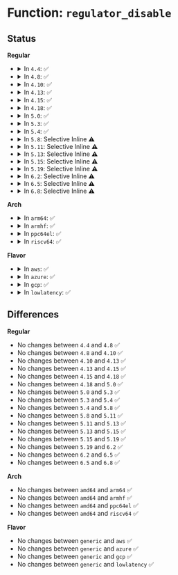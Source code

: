 # Function: <code>regulator_disable</code>

## Status
<b>Regular</b>
<ul>
<li>
<details>
<summary>In <code>4.4</code>: ✅</summary>

```c
int regulator_disable(struct regulator *regulator);
```

**Collision:** Unique Global

**Inline:** No

**Transformation:** False

**Instances:**

```
In drivers/regulator/core.c (ffffffff814d9e10)
Location: drivers/regulator/core.c:2252
Inline: False
Direct callers:
  - drivers/phy/phy-core.c:phy_power_off
  - drivers/regulator/core.c:regulator_disable
  - drivers/regulator/core.c:regulator_disable_work
  - drivers/regulator/core.c:regulator_force_disable
  - drivers/regulator/core.c:regulator_disable_deferred
  - drivers/regulator/core.c:regulator_bulk_enable
  - drivers/regulator/core.c:regulator_enable
  - drivers/regulator/core.c:regulator_bulk_disable
  - drivers/regulator/core.c:regulator_unregister
  - drivers/tty/serial/sccnxp.c:sccnxp_remove
  - drivers/tty/serial/sccnxp.c:sccnxp_probe
  - drivers/mfd/arizona-core.c:arizona_runtime_resume
  - drivers/mfd/arizona-core.c:arizona_dev_exit
  - drivers/mfd/arizona-core.c:arizona_dev_init
  - drivers/mfd/arizona-core.c:arizona_dev_init
  - drivers/mfd/arizona-core.c:arizona_runtime_suspend
  - drivers/mfd/arizona-core.c:arizona_runtime_suspend
  - drivers/mfd/arizona-core.c:arizona_runtime_suspend
  - drivers/usb/phy/phy-generic.c:nop_gpio_vbus_thread
  - drivers/power/charger-manager.c:try_charger_enable
  - drivers/mmc/core/core.c:mmc_regulator_set_ocr
```
**Symbols:**

```
ffffffff814d9e10-ffffffff814d9e71: regulator_disable (STB_GLOBAL)
```
</details>
</li>
<li>
<details>
<summary>In <code>4.8</code>: ✅</summary>

```c
int regulator_disable(struct regulator *regulator);
```

**Collision:** Unique Global

**Inline:** No

**Transformation:** False

**Instances:**

```
In drivers/regulator/core.c (ffffffff8152c480)
Location: drivers/regulator/core.c:2301
Inline: False
Direct callers:
  - drivers/phy/phy-core.c:phy_power_off
  - drivers/regulator/core.c:regulator_unregister
  - drivers/regulator/core.c:regulator_bulk_disable
  - drivers/regulator/core.c:regulator_bulk_enable
  - drivers/regulator/core.c:regulator_disable_deferred
  - drivers/regulator/core.c:regulator_disable_work
  - drivers/regulator/core.c:regulator_force_disable
  - drivers/regulator/core.c:regulator_disable
  - drivers/regulator/core.c:regulator_enable
  - drivers/tty/serial/sccnxp.c:sccnxp_remove
  - drivers/tty/serial/sccnxp.c:sccnxp_probe
  - drivers/mfd/arizona-core.c:arizona_dev_exit
  - drivers/mfd/arizona-core.c:arizona_dev_init
  - drivers/mfd/arizona-core.c:arizona_dev_init
  - drivers/mfd/arizona-core.c:arizona_runtime_suspend
  - drivers/mfd/arizona-core.c:arizona_runtime_suspend
  - drivers/mfd/arizona-core.c:arizona_runtime_suspend
  - drivers/mfd/arizona-core.c:arizona_runtime_resume
  - drivers/power/charger-manager.c:try_charger_enable
  - drivers/mmc/core/core.c:mmc_regulator_set_ocr
```
**Symbols:**

```
ffffffff8152c480-ffffffff8152c4e1: regulator_disable (STB_GLOBAL)
```
</details>
</li>
<li>
<details>
<summary>In <code>4.10</code>: ✅</summary>

```c
int regulator_disable(struct regulator *regulator);
```

**Collision:** Unique Global

**Inline:** No

**Transformation:** False

**Instances:**

```
In drivers/regulator/core.c (ffffffff81558ae0)
Location: drivers/regulator/core.c:2302
Inline: False
Direct callers:
  - drivers/phy/phy-core.c:phy_power_off
  - drivers/regulator/core.c:regulator_unregister
  - drivers/regulator/core.c:regulator_bulk_disable
  - drivers/regulator/core.c:regulator_bulk_enable
  - drivers/regulator/core.c:regulator_disable_deferred
  - drivers/regulator/core.c:regulator_disable_work
  - drivers/regulator/core.c:regulator_force_disable
  - drivers/regulator/core.c:regulator_disable
  - drivers/regulator/core.c:regulator_enable
  - drivers/tty/serial/sccnxp.c:sccnxp_remove
  - drivers/tty/serial/sccnxp.c:sccnxp_probe
  - drivers/mfd/arizona-core.c:arizona_dev_exit
  - drivers/mfd/arizona-core.c:arizona_dev_init
  - drivers/mfd/arizona-core.c:arizona_dev_init
  - drivers/mfd/arizona-core.c:arizona_runtime_suspend
  - drivers/mfd/arizona-core.c:arizona_runtime_suspend
  - drivers/mfd/arizona-core.c:arizona_runtime_suspend
  - drivers/mfd/arizona-core.c:arizona_runtime_resume
  - drivers/input/touchscreen/elants_i2c.c:elants_i2c_power_off
  - drivers/input/touchscreen/elants_i2c.c:elants_i2c_power_off
  - drivers/input/touchscreen/elants_i2c.c:elants_i2c_power_on
  - drivers/power/supply/charger-manager.c:try_charger_enable
  - drivers/mmc/core/core.c:mmc_regulator_set_ocr
```
**Symbols:**

```
ffffffff81558ae0-ffffffff81558b41: regulator_disable (STB_GLOBAL)
```
</details>
</li>
<li>
<details>
<summary>In <code>4.13</code>: ✅</summary>

```c
int regulator_disable(struct regulator *regulator);
```

**Collision:** Unique Global

**Inline:** No

**Transformation:** False

**Instances:**

```
In drivers/regulator/core.c (ffffffff8156d410)
Location: drivers/regulator/core.c:2314
Inline: False
Direct callers:
  - drivers/regulator/core.c:regulator_unregister
  - drivers/regulator/core.c:regulator_bulk_disable
  - drivers/regulator/core.c:regulator_bulk_enable
  - drivers/regulator/core.c:regulator_disable_deferred
  - drivers/regulator/core.c:regulator_disable_work
  - drivers/regulator/core.c:regulator_force_disable
  - drivers/regulator/core.c:regulator_disable
  - drivers/regulator/core.c:regulator_enable
  - drivers/tty/serial/sccnxp.c:sccnxp_remove
  - drivers/tty/serial/sccnxp.c:sccnxp_probe
  - drivers/mfd/arizona-core.c:arizona_dev_exit
  - drivers/mfd/arizona-core.c:arizona_dev_init
  - drivers/mfd/arizona-core.c:arizona_dev_init
  - drivers/mfd/arizona-core.c:arizona_runtime_suspend
  - drivers/mfd/arizona-core.c:arizona_runtime_suspend
  - drivers/mfd/arizona-core.c:arizona_runtime_suspend
  - drivers/mfd/arizona-core.c:arizona_runtime_resume
  - drivers/input/touchscreen/elants_i2c.c:elants_i2c_power_off
  - drivers/input/touchscreen/elants_i2c.c:elants_i2c_power_off
  - drivers/input/touchscreen/elants_i2c.c:elants_i2c_power_on
  - drivers/power/supply/charger-manager.c:try_charger_enable
  - drivers/mmc/core/core.c:mmc_regulator_set_ocr
```
**Symbols:**

```
ffffffff8156d410-ffffffff8156d46a: regulator_disable (STB_GLOBAL)
```
</details>
</li>
<li>
<details>
<summary>In <code>4.15</code>: ✅</summary>

```c
int regulator_disable(struct regulator *regulator);
```

**Collision:** Unique Global

**Inline:** No

**Transformation:** False

**Instances:**

```
In drivers/regulator/core.c (ffffffff815d1690)
Location: drivers/regulator/core.c:2314
Inline: False
Direct callers:
  - drivers/regulator/core.c:regulator_unregister
  - drivers/regulator/core.c:regulator_bulk_disable
  - drivers/regulator/core.c:regulator_bulk_enable
  - drivers/regulator/core.c:regulator_disable_deferred
  - drivers/regulator/core.c:regulator_disable_work
  - drivers/regulator/core.c:regulator_force_disable
  - drivers/regulator/core.c:regulator_disable
  - drivers/regulator/core.c:regulator_enable
  - drivers/tty/serial/sccnxp.c:sccnxp_remove
  - drivers/tty/serial/sccnxp.c:sccnxp_probe
  - drivers/mfd/arizona-core.c:arizona_dev_exit
  - drivers/mfd/arizona-core.c:arizona_dev_init
  - drivers/mfd/arizona-core.c:arizona_dev_init
  - drivers/mfd/arizona-core.c:arizona_runtime_suspend
  - drivers/mfd/arizona-core.c:arizona_runtime_suspend
  - drivers/mfd/arizona-core.c:arizona_runtime_suspend
  - drivers/mfd/arizona-core.c:arizona_runtime_resume
  - drivers/input/touchscreen/elants_i2c.c:elants_i2c_power_off
  - drivers/input/touchscreen/elants_i2c.c:elants_i2c_power_off
  - drivers/input/touchscreen/elants_i2c.c:elants_i2c_power_on
  - drivers/power/supply/charger-manager.c:try_charger_enable
  - drivers/mmc/core/core.c:mmc_regulator_set_ocr
```
**Symbols:**

```
ffffffff815d1690-ffffffff815d16ea: regulator_disable (STB_GLOBAL)
```
</details>
</li>
<li>
<details>
<summary>In <code>4.18</code>: ✅</summary>

```c
int regulator_disable(struct regulator *regulator);
```

**Collision:** Unique Global

**Inline:** No

**Transformation:** False

**Instances:**

```
In drivers/regulator/core.c (ffffffff81609880)
Location: drivers/regulator/core.c:2371
Inline: False
Direct callers:
  - drivers/regulator/core.c:regulator_unregister
  - drivers/regulator/core.c:regulator_bulk_disable
  - drivers/regulator/core.c:regulator_disable_deferred
  - drivers/regulator/core.c:regulator_disable_work
  - drivers/regulator/core.c:regulator_force_disable
  - drivers/regulator/core.c:regulator_disable
  - drivers/regulator/core.c:regulator_enable
  - drivers/tty/serial/sccnxp.c:sccnxp_remove
  - drivers/tty/serial/sccnxp.c:sccnxp_probe
  - drivers/mfd/arizona-core.c:arizona_dev_exit
  - drivers/mfd/arizona-core.c:arizona_dev_init
  - drivers/mfd/arizona-core.c:arizona_dev_init
  - drivers/mfd/arizona-core.c:arizona_runtime_suspend
  - drivers/mfd/arizona-core.c:arizona_runtime_suspend
  - drivers/mfd/arizona-core.c:arizona_runtime_suspend
  - drivers/mfd/arizona-core.c:arizona_runtime_resume
  - drivers/usb/dwc2/hcd.c:_dwc2_hcd_suspend
  - drivers/usb/dwc2/hcd.c:_dwc2_hcd_stop
  - drivers/usb/dwc2/hcd.c:dwc2_conn_id_status_change
  - drivers/input/touchscreen/elants_i2c.c:elants_i2c_power_off
  - drivers/input/touchscreen/elants_i2c.c:elants_i2c_power_off
  - drivers/input/touchscreen/elants_i2c.c:elants_i2c_power_on
  - drivers/power/supply/charger-manager.c:try_charger_enable
  - drivers/mmc/core/core.c:mmc_regulator_set_ocr
```
**Symbols:**

```
ffffffff81609880-ffffffff816098e4: regulator_disable (STB_GLOBAL)
```
</details>
</li>
<li>
<details>
<summary>In <code>5.0</code>: ✅</summary>

```c
int regulator_disable(struct regulator *regulator);
```

**Collision:** Unique Global

**Inline:** No

**Transformation:** False

**Instances:**

```
In drivers/regulator/core.c (ffffffff81626c20)
Location: drivers/regulator/core.c:2691
Inline: False
Direct callers:
  - drivers/regulator/core.c:regulator_unregister
  - drivers/regulator/core.c:regulator_bulk_disable
  - drivers/regulator/core.c:regulator_disable_deferred
  - drivers/tty/serial/sccnxp.c:sccnxp_remove
  - drivers/tty/serial/sccnxp.c:sccnxp_probe
  - drivers/mfd/arizona-core.c:arizona_dev_exit
  - drivers/mfd/arizona-core.c:arizona_dev_init
  - drivers/mfd/arizona-core.c:arizona_dev_init
  - drivers/mfd/arizona-core.c:arizona_runtime_suspend
  - drivers/mfd/arizona-core.c:arizona_runtime_suspend
  - drivers/mfd/arizona-core.c:arizona_runtime_suspend
  - drivers/mfd/arizona-core.c:arizona_runtime_resume
  - drivers/usb/dwc2/hcd.c:_dwc2_hcd_suspend
  - drivers/usb/dwc2/hcd.c:_dwc2_hcd_stop
  - drivers/usb/dwc2/hcd.c:dwc2_conn_id_status_change
  - drivers/input/touchscreen/elants_i2c.c:elants_i2c_power_off
  - drivers/input/touchscreen/elants_i2c.c:elants_i2c_power_off
  - drivers/input/touchscreen/elants_i2c.c:elants_i2c_power_on
  - drivers/power/supply/charger-manager.c:try_charger_enable
  - drivers/mmc/core/core.c:mmc_regulator_set_ocr
```
**Symbols:**

```
ffffffff81626c20-ffffffff81626c88: regulator_disable (STB_GLOBAL)
```
</details>
</li>
<li>
<details>
<summary>In <code>5.3</code>: ✅</summary>

```c
int regulator_disable(struct regulator *regulator);
```

**Collision:** Unique Global

**Inline:** No

**Transformation:** False

**Instances:**

```
In drivers/regulator/core.c (ffffffff8165a280)
Location: drivers/regulator/core.c:2646
Inline: False
Direct callers:
  - drivers/regulator/core.c:regulator_unregister
  - drivers/regulator/core.c:regulator_bulk_disable
  - drivers/regulator/core.c:regulator_bulk_enable
  - drivers/regulator/core.c:regulator_disable_deferred
  - drivers/tty/serial/sccnxp.c:sccnxp_remove
  - drivers/tty/serial/sccnxp.c:sccnxp_probe
  - drivers/mfd/arizona-core.c:arizona_dev_exit
  - drivers/mfd/arizona-core.c:arizona_dev_init
  - drivers/mfd/arizona-core.c:arizona_dev_init
  - drivers/mfd/arizona-core.c:arizona_runtime_suspend
  - drivers/mfd/arizona-core.c:arizona_runtime_suspend
  - drivers/mfd/arizona-core.c:arizona_runtime_suspend
  - drivers/mfd/arizona-core.c:arizona_runtime_resume
  - drivers/usb/dwc2/hcd.c:_dwc2_hcd_suspend
  - drivers/usb/dwc2/hcd.c:_dwc2_hcd_stop
  - drivers/usb/dwc2/hcd.c:dwc2_conn_id_status_change
  - drivers/input/touchscreen/elants_i2c.c:elants_i2c_power_off
  - drivers/input/touchscreen/elants_i2c.c:elants_i2c_power_off
  - drivers/input/touchscreen/elants_i2c.c:elants_i2c_power_on
  - drivers/power/supply/charger-manager.c:try_charger_enable
  - drivers/mmc/core/regulator.c:mmc_regulator_set_ocr
```
**Symbols:**

```
ffffffff8165a280-ffffffff8165a2e9: regulator_disable (STB_GLOBAL)
```
</details>
</li>
<li>
<details>
<summary>In <code>5.4</code>: ✅</summary>

```c
int regulator_disable(struct regulator *regulator);
```

**Collision:** Unique Global

**Inline:** No

**Transformation:** False

**Instances:**

```
In drivers/regulator/core.c (ffffffff8167cfc0)
Location: drivers/regulator/core.c:2654
Inline: False
Direct callers:
  - drivers/regulator/core.c:regulator_unregister
  - drivers/regulator/core.c:regulator_bulk_disable
  - drivers/regulator/core.c:regulator_bulk_enable
  - drivers/regulator/core.c:regulator_disable_deferred
  - drivers/tty/serial/sccnxp.c:sccnxp_remove
  - drivers/tty/serial/sccnxp.c:sccnxp_probe
  - drivers/mfd/arizona-core.c:arizona_dev_exit
  - drivers/mfd/arizona-core.c:arizona_dev_init
  - drivers/mfd/arizona-core.c:arizona_dev_init
  - drivers/mfd/arizona-core.c:arizona_runtime_suspend
  - drivers/mfd/arizona-core.c:arizona_runtime_suspend
  - drivers/mfd/arizona-core.c:arizona_runtime_suspend
  - drivers/mfd/arizona-core.c:arizona_runtime_resume
  - drivers/usb/dwc2/hcd.c:_dwc2_hcd_suspend
  - drivers/usb/dwc2/hcd.c:_dwc2_hcd_stop
  - drivers/usb/dwc2/hcd.c:dwc2_conn_id_status_change
  - drivers/input/touchscreen/elants_i2c.c:elants_i2c_power_off
  - drivers/input/touchscreen/elants_i2c.c:elants_i2c_power_off
  - drivers/input/touchscreen/elants_i2c.c:elants_i2c_power_on
  - drivers/power/supply/charger-manager.c:try_charger_enable
  - drivers/mmc/core/regulator.c:mmc_regulator_set_ocr
```
**Symbols:**

```
ffffffff8167cfc0-ffffffff8167d029: regulator_disable (STB_GLOBAL)
```
</details>
</li>
<li>
<details>
<summary>In <code>5.8</code>: Selective Inline ⚠️</summary>

```c
int regulator_disable(struct regulator *regulator);
```

**Collision:** Unique Global

**Inline:** Selective

**Transformation:** False

**Instances:**

```
In drivers/regulator/core.c (ffffffff8172e3ca)
Location: drivers/regulator/core.c:2685
Inline: True
Inline callers:
  - drivers/regulator/core.c:regulator_unregister
  - drivers/regulator/core.c:regulator_bulk_disable
  - drivers/regulator/core.c:regulator_bulk_enable
  - drivers/regulator/core.c:regulator_disable_deferred
Direct callers:
  - drivers/tty/serial/sccnxp.c:sccnxp_remove
  - drivers/tty/serial/sccnxp.c:sccnxp_probe
  - drivers/mfd/arizona-core.c:arizona_dev_exit
  - drivers/mfd/arizona-core.c:arizona_dev_init
  - drivers/mfd/arizona-core.c:arizona_runtime_suspend
  - drivers/mfd/arizona-core.c:arizona_runtime_suspend
  - drivers/mfd/arizona-core.c:arizona_runtime_suspend
  - drivers/mfd/arizona-core.c:arizona_runtime_suspend
  - drivers/mfd/arizona-core.c:arizona_runtime_suspend
  - drivers/mfd/arizona-core.c:arizona_runtime_resume
  - drivers/mfd/arizona-core.c:wm5102_clear_write_sequencer
  - drivers/usb/dwc2/platform.c:dwc2_suspend
  - drivers/usb/dwc2/platform.c:dwc2_driver_probe
  - drivers/usb/dwc2/platform.c:dwc2_driver_remove
  - drivers/usb/dwc2/hcd.c:_dwc2_hcd_suspend
  - drivers/usb/dwc2/hcd.c:_dwc2_hcd_stop
  - drivers/usb/dwc2/hcd.c:dwc2_conn_id_status_change
  - drivers/input/touchscreen/elants_i2c.c:elants_i2c_suspend
  - drivers/input/touchscreen/elants_i2c.c:elants_i2c_suspend
  - drivers/input/touchscreen/elants_i2c.c:elants_i2c_power_on
  - drivers/power/supply/charger-manager.c:try_charger_enable
  - drivers/opp/core.c:dev_pm_opp_put_regulators
  - drivers/opp/core.c:dev_pm_opp_set_rate
  - drivers/mmc/core/regulator.c:mmc_regulator_set_ocr
```
**Symbols:**

```
ffffffff8172e310-ffffffff8172e37b: regulator_disable (STB_GLOBAL)
```
</details>
</li>
<li>
<details>
<summary>In <code>5.11</code>: Selective Inline ⚠️</summary>

```c
int regulator_disable(struct regulator *regulator);
```

**Collision:** Unique Global

**Inline:** Selective

**Transformation:** False

**Instances:**

```
In drivers/regulator/core.c (ffffffff8174afd6)
Location: drivers/regulator/core.c:2810
Inline: True
Inline callers:
  - drivers/regulator/core.c:regulator_unregister
  - drivers/regulator/core.c:regulator_bulk_disable
  - drivers/regulator/core.c:regulator_bulk_enable
  - drivers/regulator/core.c:regulator_disable_deferred
Direct callers:
  - drivers/tty/serial/sccnxp.c:sccnxp_remove
  - drivers/tty/serial/sccnxp.c:sccnxp_probe
  - drivers/mfd/arizona-core.c:arizona_dev_exit
  - drivers/mfd/arizona-core.c:arizona_dev_init
  - drivers/mfd/arizona-core.c:arizona_runtime_suspend
  - drivers/mfd/arizona-core.c:arizona_runtime_suspend
  - drivers/mfd/arizona-core.c:arizona_runtime_suspend
  - drivers/mfd/arizona-core.c:arizona_runtime_suspend
  - drivers/mfd/arizona-core.c:arizona_runtime_suspend
  - drivers/mfd/arizona-core.c:arizona_runtime_resume
  - drivers/mfd/arizona-core.c:wm5102_clear_write_sequencer
  - drivers/usb/dwc2/platform.c:dwc2_suspend
  - drivers/usb/dwc2/platform.c:dwc2_driver_probe
  - drivers/usb/dwc2/platform.c:dwc2_driver_remove
  - drivers/usb/dwc2/hcd.c:_dwc2_hcd_suspend
  - drivers/usb/dwc2/hcd.c:_dwc2_hcd_stop
  - drivers/usb/dwc2/hcd.c:dwc2_conn_id_status_change
  - drivers/input/touchscreen/elants_i2c.c:elants_i2c_suspend
  - drivers/input/touchscreen/elants_i2c.c:elants_i2c_suspend
  - drivers/input/touchscreen/elants_i2c.c:elants_i2c_power_on
  - drivers/opp/core.c:dev_pm_opp_put_regulators
  - drivers/opp/core.c:dev_pm_opp_set_rate
  - drivers/mmc/core/regulator.c:mmc_regulator_set_ocr
```
**Symbols:**

```
ffffffff8174af20-ffffffff8174af8b: regulator_disable (STB_GLOBAL)
```
</details>
</li>
<li>
<details>
<summary>In <code>5.13</code>: Selective Inline ⚠️</summary>

```c
int regulator_disable(struct regulator *regulator);
```

**Collision:** Unique Global

**Inline:** Selective

**Transformation:** False

**Instances:**

```
In drivers/regulator/core.c (ffffffff8172e6aa)
Location: drivers/regulator/core.c:2808
Inline: True
Inline callers:
  - drivers/regulator/core.c:regulator_unregister
  - drivers/regulator/core.c:regulator_bulk_disable
  - drivers/regulator/core.c:regulator_bulk_enable
  - drivers/regulator/core.c:regulator_disable_deferred
Direct callers:
  - drivers/tty/serial/sccnxp.c:sccnxp_remove
  - drivers/tty/serial/sccnxp.c:sccnxp_probe
  - drivers/mfd/arizona-core.c:arizona_dev_exit
  - drivers/mfd/arizona-core.c:arizona_dev_init
  - drivers/mfd/arizona-core.c:arizona_dev_init
  - drivers/mfd/arizona-core.c:arizona_runtime_suspend
  - drivers/mfd/arizona-core.c:arizona_runtime_suspend
  - drivers/mfd/arizona-core.c:arizona_runtime_suspend
  - drivers/mfd/arizona-core.c:arizona_runtime_suspend
  - drivers/mfd/arizona-core.c:arizona_runtime_suspend
  - drivers/mfd/arizona-core.c:arizona_runtime_resume
  - drivers/usb/dwc2/platform.c:dwc2_suspend
  - drivers/usb/dwc2/platform.c:dwc2_driver_probe
  - drivers/usb/dwc2/platform.c:dwc2_driver_remove
  - drivers/usb/dwc2/hcd.c:_dwc2_hcd_suspend
  - drivers/usb/dwc2/hcd.c:_dwc2_hcd_stop
  - drivers/usb/dwc2/hcd.c:dwc2_conn_id_status_change
  - drivers/input/touchscreen/elants_i2c.c:elants_i2c_suspend
  - drivers/input/touchscreen/elants_i2c.c:elants_i2c_suspend
  - drivers/input/touchscreen/elants_i2c.c:elants_i2c_power_on
  - drivers/opp/core.c:dev_pm_opp_put_regulators
  - drivers/opp/core.c:_set_opp
  - drivers/mmc/core/regulator.c:mmc_regulator_set_ocr
```
**Symbols:**

```
ffffffff8172e5f0-ffffffff8172e65b: regulator_disable (STB_GLOBAL)
```
</details>
</li>
<li>
<details>
<summary>In <code>5.15</code>: Selective Inline ⚠️</summary>

```c
int regulator_disable(struct regulator *regulator);
```

**Collision:** Unique Global

**Inline:** Selective

**Transformation:** False

**Instances:**

```
In drivers/regulator/core.c (ffffffff817ae28a)
Location: drivers/regulator/core.c:2908
Inline: True
Inline callers:
  - drivers/regulator/core.c:regulator_unregister
  - drivers/regulator/core.c:regulator_bulk_disable
  - drivers/regulator/core.c:regulator_bulk_enable
  - drivers/regulator/core.c:regulator_disable_deferred
Direct callers:
  - drivers/tty/serial/sccnxp.c:sccnxp_remove
  - drivers/tty/serial/sccnxp.c:sccnxp_probe
  - drivers/usb/dwc2/platform.c:dwc2_suspend
  - drivers/usb/dwc2/platform.c:dwc2_driver_probe
  - drivers/usb/dwc2/platform.c:dwc2_driver_remove
  - drivers/usb/dwc2/hcd.c:_dwc2_hcd_suspend
  - drivers/usb/dwc2/hcd.c:_dwc2_hcd_stop
  - drivers/usb/dwc2/hcd.c:dwc2_conn_id_status_change
  - drivers/input/touchscreen/elants_i2c.c:elants_i2c_suspend
  - drivers/input/touchscreen/elants_i2c.c:elants_i2c_suspend
  - drivers/input/touchscreen/elants_i2c.c:elants_i2c_power_on
  - drivers/opp/core.c:dev_pm_opp_put_regulators
  - drivers/opp/core.c:_set_opp
  - drivers/mmc/core/regulator.c:mmc_regulator_set_ocr
```
**Symbols:**

```
ffffffff817ae1d0-ffffffff817ae23b: regulator_disable (STB_GLOBAL)
```
</details>
</li>
<li>
<details>
<summary>In <code>5.19</code>: Selective Inline ⚠️</summary>

```c
int regulator_disable(struct regulator *regulator);
```

**Collision:** Unique Global

**Inline:** Selective

**Transformation:** False

**Instances:**

```
In drivers/regulator/core.c (ffffffff818e9266)
Location: drivers/regulator/core.c:2955
Inline: True
Inline callers:
  - drivers/regulator/core.c:regulator_unregister
  - drivers/regulator/core.c:regulator_bulk_disable
  - drivers/regulator/core.c:regulator_bulk_enable
  - drivers/regulator/core.c:regulator_disable_deferred
Direct callers:
  - drivers/phy/phy-core.c:phy_power_off
  - drivers/phy/phy-core.c:phy_power_on
  - drivers/tty/serial/sccnxp.c:sccnxp_remove
  - drivers/tty/serial/sccnxp.c:sccnxp_probe
  - drivers/usb/dwc2/platform.c:dwc2_suspend
  - drivers/usb/dwc2/platform.c:dwc2_driver_probe
  - drivers/usb/dwc2/platform.c:dwc2_driver_remove
  - drivers/usb/dwc2/hcd.c:_dwc2_hcd_suspend
  - drivers/usb/dwc2/hcd.c:_dwc2_hcd_stop
  - drivers/usb/dwc2/hcd.c:dwc2_conn_id_status_change
  - drivers/input/touchscreen/elants_i2c.c:elants_i2c_suspend
  - drivers/input/touchscreen/elants_i2c.c:elants_i2c_suspend
  - drivers/input/touchscreen/elants_i2c.c:elants_i2c_probe
  - drivers/input/touchscreen/elants_i2c.c:elants_i2c_probe
  - drivers/input/touchscreen/elants_i2c.c:elants_i2c_power_on
  - drivers/opp/core.c:dev_pm_opp_put_regulators
  - drivers/opp/core.c:_set_opp
  - drivers/mmc/core/regulator.c:mmc_regulator_set_ocr
```
**Symbols:**

```
ffffffff818e9190-ffffffff818e9218: regulator_disable (STB_GLOBAL)
```
</details>
</li>
<li>
<details>
<summary>In <code>6.2</code>: Selective Inline ⚠️</summary>

```c
int regulator_disable(struct regulator *regulator);
```

**Collision:** Unique Global

**Inline:** Selective

**Transformation:** False

**Instances:**

```
In drivers/regulator/core.c (ffffffff81a3f5a6)
Location: drivers/regulator/core.c:2987
Inline: True
Inline callers:
  - drivers/regulator/core.c:regulator_unregister
  - drivers/regulator/core.c:regulator_bulk_disable
  - drivers/regulator/core.c:regulator_bulk_enable
  - drivers/regulator/core.c:regulator_disable_deferred
Direct callers:
  - drivers/phy/phy-core.c:phy_power_off
  - drivers/phy/phy-core.c:phy_power_on
  - drivers/regulator/devres.c:devm_regulator_bulk_get_enable
  - drivers/regulator/devres.c:devm_regulator_bulk_disable
  - drivers/regulator/devres.c:_devm_regulator_get_enable
  - drivers/tty/serial/sccnxp.c:sccnxp_remove
  - drivers/tty/serial/sccnxp.c:sccnxp_probe
  - drivers/usb/dwc2/platform.c:dwc2_suspend
  - drivers/usb/dwc2/platform.c:dwc2_driver_probe
  - drivers/usb/dwc2/platform.c:dwc2_driver_remove
  - drivers/usb/dwc2/hcd.c:_dwc2_hcd_suspend
  - drivers/usb/dwc2/hcd.c:_dwc2_hcd_stop
  - drivers/usb/dwc2/hcd.c:dwc2_conn_id_status_change
  - drivers/input/touchscreen/elants_i2c.c:elants_i2c_suspend
  - drivers/input/touchscreen/elants_i2c.c:elants_i2c_suspend
  - drivers/input/touchscreen/elants_i2c.c:elants_i2c_probe
  - drivers/input/touchscreen/elants_i2c.c:elants_i2c_probe
  - drivers/input/touchscreen/elants_i2c.c:elants_i2c_power_on
  - drivers/opp/core.c:_opp_clear_config
  - drivers/opp/core.c:_set_opp
  - drivers/mmc/core/regulator.c:mmc_regulator_set_ocr
```
**Symbols:**

```
ffffffff81a3f4c0-ffffffff81a3f548: regulator_disable (STB_GLOBAL)
```
</details>
</li>
<li>
<details>
<summary>In <code>6.5</code>: Selective Inline ⚠️</summary>

```c
int regulator_disable(struct regulator *regulator);
```

**Collision:** Unique Global

**Inline:** Selective

**Transformation:** False

**Instances:**

```
In drivers/regulator/core.c (ffffffff81a89176)
Location: drivers/regulator/core.c:3053
Inline: True
Inline callers:
  - drivers/regulator/core.c:regulator_unregister
  - drivers/regulator/core.c:regulator_bulk_disable
  - drivers/regulator/core.c:regulator_bulk_enable
  - drivers/regulator/core.c:regulator_disable_deferred
Direct callers:
  - drivers/phy/phy-core.c:phy_power_off
  - drivers/phy/phy-core.c:phy_power_on
  - drivers/regulator/devres.c:devm_regulator_bulk_get_enable
  - drivers/regulator/devres.c:devm_regulator_bulk_disable
  - drivers/regulator/devres.c:_devm_regulator_get_enable
  - drivers/tty/serial/sccnxp.c:sccnxp_remove
  - drivers/tty/serial/sccnxp.c:sccnxp_probe
  - drivers/usb/dwc2/platform.c:dwc2_suspend
  - drivers/usb/dwc2/platform.c:dwc2_driver_probe
  - drivers/usb/dwc2/platform.c:dwc2_driver_remove
  - drivers/usb/dwc2/hcd.c:_dwc2_hcd_suspend
  - drivers/usb/dwc2/hcd.c:_dwc2_hcd_stop
  - drivers/usb/dwc2/hcd.c:dwc2_conn_id_status_change
  - drivers/input/touchscreen/elants_i2c.c:elants_i2c_suspend
  - drivers/input/touchscreen/elants_i2c.c:elants_i2c_suspend
  - drivers/input/touchscreen/elants_i2c.c:elants_i2c_probe
  - drivers/input/touchscreen/elants_i2c.c:elants_i2c_probe
  - drivers/input/touchscreen/elants_i2c.c:elants_i2c_power_on
  - drivers/opp/core.c:_opp_clear_config
  - drivers/opp/core.c:_set_opp
  - drivers/mmc/core/regulator.c:mmc_regulator_disable_vqmmc
  - drivers/mmc/core/regulator.c:mmc_regulator_set_ocr
```
**Symbols:**

```
ffffffff81a89090-ffffffff81a89118: regulator_disable (STB_GLOBAL)
```
</details>
</li>
<li>
<details>
<summary>In <code>6.8</code>: Selective Inline ⚠️</summary>

```c
int regulator_disable(struct regulator *regulator);
```

**Collision:** Unique Global

**Inline:** Selective

**Transformation:** False

**Instances:**

```
In drivers/regulator/core.c (ffffffff81adb856)
Location: drivers/regulator/core.c:3059
Inline: True
Inline callers:
  - drivers/regulator/core.c:regulator_unregister
  - drivers/regulator/core.c:regulator_bulk_disable
  - drivers/regulator/core.c:regulator_bulk_enable
  - drivers/regulator/core.c:regulator_disable_deferred
Direct callers:
  - drivers/phy/phy-core.c:phy_power_off
  - drivers/phy/phy-core.c:phy_power_on
  - drivers/regulator/devres.c:devm_regulator_bulk_get_enable
  - drivers/regulator/devres.c:devm_regulator_bulk_disable
  - drivers/regulator/devres.c:_devm_regulator_get_enable
  - drivers/tty/serial/sccnxp.c:sccnxp_remove
  - drivers/tty/serial/sccnxp.c:sccnxp_probe
  - drivers/usb/dwc2/platform.c:dwc2_suspend
  - drivers/usb/dwc2/platform.c:dwc2_driver_probe
  - drivers/usb/dwc2/platform.c:dwc2_driver_remove
  - drivers/usb/dwc2/hcd.c:_dwc2_hcd_suspend
  - drivers/usb/dwc2/hcd.c:_dwc2_hcd_stop
  - drivers/usb/dwc2/hcd.c:dwc2_conn_id_status_change
  - drivers/input/touchscreen/elants_i2c.c:elants_i2c_suspend
  - drivers/input/touchscreen/elants_i2c.c:elants_i2c_suspend
  - drivers/input/touchscreen/elants_i2c.c:elants_i2c_probe
  - drivers/input/touchscreen/elants_i2c.c:elants_i2c_probe
  - drivers/input/touchscreen/elants_i2c.c:elants_i2c_power_on
  - drivers/opp/core.c:_opp_clear_config
  - drivers/opp/core.c:_set_opp
  - drivers/mmc/core/regulator.c:mmc_regulator_disable_vqmmc
  - drivers/mmc/core/regulator.c:mmc_regulator_set_ocr
```
**Symbols:**

```
ffffffff81adb770-ffffffff81adb7f8: regulator_disable (STB_GLOBAL)
```
</details>
</li>
</ul>
<b>Arch</b>
<ul>
<li>
<details>
<summary>In <code>arm64</code>: ✅</summary>

```c
int regulator_disable(struct regulator *regulator);
```

**Collision:** Unique Global

**Inline:** No

**Transformation:** False

**Instances:**

```
In drivers/regulator/core.c (ffff800010846b70)
Location: drivers/regulator/core.c:2654
Inline: False
Direct callers:
  - drivers/pinctrl/sunxi/pinctrl-sunxi.c:sunxi_pmx_free
  - drivers/pci/controller/dwc/pci-imx6.c:imx6_pcie_deassert_core_reset
  - drivers/pci/controller/dwc/pci-imx6.c:imx6_pcie_assert_core_reset
  - drivers/pci/controller/dwc/pcie-qcom.c:qcom_pcie_deinit_1_0_0
  - drivers/pci/controller/dwc/pcie-histb.c:histb_pcie_remove
  - drivers/pci/controller/dwc/pcie-histb.c:histb_pcie_probe
  - drivers/soc/imx/gpcv2.c:imx_gpc_pu_pgc_sw_pxx_req
  - drivers/soc/mediatek/mtk-scpsys.c:scpsys_power_off
  - drivers/soc/mediatek/mtk-scpsys.c:scpsys_power_on
  - drivers/regulator/core.c:regulator_unregister
  - drivers/regulator/core.c:regulator_bulk_disable
  - drivers/regulator/core.c:regulator_bulk_enable
  - drivers/regulator/core.c:regulator_disable_deferred
  - drivers/tty/serial/sccnxp.c:sccnxp_remove
  - drivers/tty/serial/sccnxp.c:sccnxp_probe
  - drivers/mfd/stmpe.c:stmpe_remove
  - drivers/mfd/stmpe.c:stmpe_remove
  - drivers/mfd/arizona-core.c:arizona_dev_exit
  - drivers/mfd/arizona-core.c:arizona_dev_init
  - drivers/mfd/arizona-core.c:arizona_dev_init
  - drivers/mfd/arizona-core.c:arizona_runtime_suspend
  - drivers/mfd/arizona-core.c:arizona_runtime_suspend
  - drivers/mfd/arizona-core.c:arizona_runtime_suspend
  - drivers/mfd/arizona-core.c:arizona_runtime_suspend
  - drivers/mfd/arizona-core.c:arizona_runtime_resume
  - drivers/ata/libahci_platform.c:ahci_platform_disable_regulators
  - drivers/ata/libahci_platform.c:ahci_platform_disable_regulators
  - drivers/ata/libahci_platform.c:ahci_platform_disable_regulators
  - drivers/net/ethernet/freescale/fec_main.c:fec_resume
  - drivers/net/ethernet/freescale/fec_main.c:fec_suspend
  - drivers/net/ethernet/freescale/fec_main.c:fec_drv_remove
  - drivers/net/ethernet/freescale/fec_main.c:fec_probe
  - drivers/usb/dwc2/hcd.c:_dwc2_hcd_suspend
  - drivers/usb/dwc2/hcd.c:_dwc2_hcd_stop
  - drivers/usb/dwc2/hcd.c:dwc2_conn_id_status_change
  - drivers/power/supply/charger-manager.c:try_charger_enable
  - drivers/mmc/core/regulator.c:mmc_regulator_set_ocr
  - drivers/mmc/host/mmci.c:mmci_set_ios
```
**Symbols:**

```
ffff800010846b70-ffff800010846bec: regulator_disable (STB_GLOBAL)
```
</details>
</li>
<li>
<details>
<summary>In <code>armhf</code>: ✅</summary>

```c
int regulator_disable(struct regulator *regulator);
```

**Collision:** Unique Global

**Inline:** No

**Transformation:** False

**Instances:**

```
In drivers/regulator/core.c (c095031c)
Location: drivers/regulator/core.c:2654
Inline: False
Direct callers:
  - drivers/pci/controller/dwc/pci-imx6.c:imx6_pcie_deassert_core_reset
  - drivers/pci/controller/dwc/pci-imx6.c:imx6_pcie_assert_core_reset
  - drivers/pci/controller/dwc/pcie-qcom.c:qcom_pcie_deinit_1_0_0
  - drivers/pci/controller/dwc/pcie-histb.c:histb_pcie_remove
  - drivers/pci/controller/dwc/pcie-histb.c:histb_pcie_probe
  - drivers/soc/imx/gpc.c:imx6_pm_domain_power_off
  - drivers/soc/imx/gpcv2.c:imx_gpc_pu_pgc_sw_pxx_req
  - drivers/soc/mediatek/mtk-scpsys.c:scpsys_power_off
  - drivers/soc/mediatek/mtk-scpsys.c:scpsys_power_on
  - drivers/regulator/core.c:regulator_unregister
  - drivers/regulator/core.c:regulator_bulk_disable
  - drivers/regulator/core.c:regulator_bulk_enable
  - drivers/regulator/core.c:regulator_disable_deferred
  - drivers/tty/serial/sccnxp.c:sccnxp_remove
  - drivers/tty/serial/sccnxp.c:sccnxp_probe
  - drivers/mfd/stmpe.c:stmpe_remove
  - drivers/mfd/stmpe.c:stmpe_remove
  - drivers/mfd/arizona-core.c:arizona_dev_exit
  - drivers/mfd/arizona-core.c:arizona_dev_init
  - drivers/mfd/arizona-core.c:arizona_dev_init
  - drivers/mfd/arizona-core.c:arizona_runtime_suspend
  - drivers/mfd/arizona-core.c:arizona_runtime_suspend
  - drivers/mfd/arizona-core.c:arizona_runtime_suspend
  - drivers/mfd/arizona-core.c:arizona_runtime_resume
  - drivers/ata/libahci_platform.c:ahci_platform_disable_regulators
  - drivers/ata/libahci_platform.c:ahci_platform_disable_regulators
  - drivers/ata/libahci_platform.c:ahci_platform_disable_regulators
  - drivers/net/ethernet/freescale/fec_main.c:fec_resume
  - drivers/net/ethernet/freescale/fec_main.c:fec_suspend
  - drivers/net/ethernet/freescale/fec_main.c:fec_drv_remove
  - drivers/net/ethernet/freescale/fec_main.c:fec_probe
  - drivers/usb/phy/phy-generic.c:nop_gpio_vbus_thread
  - drivers/usb/dwc2/hcd.c:_dwc2_hcd_suspend
  - drivers/usb/dwc2/hcd.c:_dwc2_hcd_stop
  - drivers/usb/dwc2/hcd.c:dwc2_conn_id_status_change
  - drivers/power/supply/charger-manager.c:try_charger_enable
  - drivers/thermal/samsung/exynos_tmu.c:exynos_tmu_remove
  - drivers/thermal/samsung/exynos_tmu.c:exynos_tmu_probe
  - drivers/mmc/core/regulator.c:mmc_regulator_set_ocr
  - drivers/mmc/host/mmci.c:mmci_set_ios
  - drivers/mmc/host/sdhci.c:sdhci_remove_host
  - drivers/mmc/host/sdhci.c:sdhci_cleanup_host
  - drivers/mmc/host/sdhci.c:sdhci_setup_host
  - drivers/mmc/host/omap_hsmmc.c:omap_hsmmc_set_power
  - drivers/mmc/host/omap_hsmmc.c:omap_hsmmc_disable_supply
```
**Symbols:**

```
c095031c-c095039c: regulator_disable (STB_GLOBAL)
```
</details>
</li>
<li>
<details>
<summary>In <code>ppc64el</code>: ✅</summary>

```c
int regulator_disable(struct regulator *regulator);
```

**Collision:** Unique Global

**Inline:** No

**Transformation:** False

**Instances:**

```
In drivers/regulator/core.c (c0000000008e2c40)
Location: drivers/regulator/core.c:2654
Inline: False
Direct callers:
  - drivers/regulator/core.c:regulator_unregister
  - drivers/regulator/core.c:regulator_bulk_disable
  - drivers/regulator/core.c:regulator_bulk_enable
  - drivers/regulator/core.c:regulator_disable_deferred
  - drivers/tty/serial/sccnxp.c:sccnxp_remove
  - drivers/tty/serial/sccnxp.c:sccnxp_probe
  - drivers/mfd/stmpe.c:stmpe_remove
  - drivers/mfd/stmpe.c:stmpe_remove
  - drivers/mfd/arizona-core.c:arizona_dev_exit
  - drivers/mfd/arizona-core.c:arizona_dev_init
  - drivers/mfd/arizona-core.c:arizona_dev_init
  - drivers/mfd/arizona-core.c:arizona_runtime_suspend
  - drivers/mfd/arizona-core.c:arizona_runtime_suspend
  - drivers/mfd/arizona-core.c:arizona_runtime_suspend
  - drivers/mfd/arizona-core.c:arizona_runtime_resume
  - drivers/usb/dwc2/hcd.c:_dwc2_hcd_suspend
  - drivers/usb/dwc2/hcd.c:_dwc2_hcd_stop
  - drivers/usb/dwc2/hcd.c:dwc2_conn_id_status_change
  - drivers/power/supply/charger-manager.c:try_charger_enable
  - drivers/mmc/core/regulator.c:mmc_regulator_set_ocr
```
**Symbols:**

```
c0000000008e2c40-c0000000008e2cd4: regulator_disable (STB_GLOBAL)
```
</details>
</li>
<li>
<details>
<summary>In <code>riscv64</code>: ✅</summary>

```c
int regulator_disable(struct regulator *regulator);
```

**Collision:** Unique Global

**Inline:** No

**Transformation:** False

**Instances:**

```
In drivers/regulator/core.c (ffffffe000527060)
Location: drivers/regulator/core.c:2654
Inline: False
Direct callers:
  - drivers/regulator/core.c:regulator_unregister
  - drivers/regulator/core.c:regulator_bulk_disable
  - drivers/regulator/core.c:regulator_bulk_enable
  - drivers/regulator/core.c:regulator_disable_deferred
  - drivers/tty/serial/sccnxp.c:sccnxp_remove
  - drivers/tty/serial/sccnxp.c:sccnxp_probe
  - drivers/mfd/stmpe.c:stmpe_remove
  - drivers/mfd/stmpe.c:stmpe_remove
  - drivers/mfd/arizona-core.c:arizona_dev_exit
  - drivers/mfd/arizona-core.c:arizona_dev_init
  - drivers/mfd/arizona-core.c:arizona_dev_init
  - drivers/mfd/arizona-core.c:arizona_runtime_suspend
  - drivers/mfd/arizona-core.c:arizona_runtime_suspend
  - drivers/mfd/arizona-core.c:arizona_runtime_suspend
  - drivers/mfd/arizona-core.c:arizona_runtime_resume
  - drivers/usb/dwc2/hcd.c:_dwc2_hcd_suspend
  - drivers/usb/dwc2/hcd.c:_dwc2_hcd_stop
  - drivers/usb/dwc2/hcd.c:dwc2_conn_id_status_change
  - drivers/power/supply/charger-manager.c:try_charger_enable
  - drivers/mmc/core/regulator.c:mmc_regulator_set_ocr
```
**Symbols:**

```
ffffffe000527060-ffffffe0005270b2: regulator_disable (STB_GLOBAL)
```
</details>
</li>
</ul>
<b>Flavor</b>
<ul>
<li>
<details>
<summary>In <code>aws</code>: ✅</summary>

```c
int regulator_disable(struct regulator *regulator);
```

**Collision:** Unique Global

**Inline:** No

**Transformation:** False

**Instances:**

```
In drivers/regulator/core.c (ffffffff816428a0)
Location: drivers/regulator/core.c:2654
Inline: False
Direct callers:
  - drivers/regulator/core.c:regulator_unregister
  - drivers/regulator/core.c:regulator_bulk_disable
  - drivers/regulator/core.c:regulator_bulk_enable
  - drivers/regulator/core.c:regulator_disable_deferred
  - drivers/tty/serial/sccnxp.c:sccnxp_remove
  - drivers/tty/serial/sccnxp.c:sccnxp_probe
  - drivers/mfd/arizona-core.c:arizona_dev_exit
  - drivers/mfd/arizona-core.c:arizona_dev_init
  - drivers/mfd/arizona-core.c:arizona_dev_init
  - drivers/mfd/arizona-core.c:arizona_runtime_suspend
  - drivers/mfd/arizona-core.c:arizona_runtime_suspend
  - drivers/mfd/arizona-core.c:arizona_runtime_suspend
  - drivers/mfd/arizona-core.c:arizona_runtime_resume
  - drivers/usb/dwc2/hcd.c:_dwc2_hcd_suspend
  - drivers/usb/dwc2/hcd.c:_dwc2_hcd_stop
  - drivers/usb/dwc2/hcd.c:dwc2_conn_id_status_change
  - drivers/mmc/core/regulator.c:mmc_regulator_set_ocr
```
**Symbols:**

```
ffffffff816428a0-ffffffff81642909: regulator_disable (STB_GLOBAL)
```
</details>
</li>
<li>
<details>
<summary>In <code>azure</code>: ✅</summary>

```c
int regulator_disable(struct regulator *regulator);
```

**Collision:** Unique Global

**Inline:** No

**Transformation:** False

**Instances:**

```
In drivers/regulator/core.c (ffffffff81622ea0)
Location: drivers/regulator/core.c:2654
Inline: False
Direct callers:
  - drivers/regulator/core.c:regulator_unregister
  - drivers/regulator/core.c:regulator_bulk_disable
  - drivers/regulator/core.c:regulator_bulk_enable
  - drivers/regulator/core.c:regulator_disable_deferred
  - drivers/tty/serial/sccnxp.c:sccnxp_remove
  - drivers/tty/serial/sccnxp.c:sccnxp_probe
  - drivers/mfd/arizona-core.c:arizona_dev_exit
  - drivers/mfd/arizona-core.c:arizona_dev_init
  - drivers/mfd/arizona-core.c:arizona_dev_init
  - drivers/mfd/arizona-core.c:arizona_runtime_suspend
  - drivers/mfd/arizona-core.c:arizona_runtime_suspend
  - drivers/mfd/arizona-core.c:arizona_runtime_suspend
  - drivers/mfd/arizona-core.c:arizona_runtime_resume
```
**Symbols:**

```
ffffffff81622ea0-ffffffff81622f09: regulator_disable (STB_GLOBAL)
```
</details>
</li>
<li>
<details>
<summary>In <code>gcp</code>: ✅</summary>

```c
int regulator_disable(struct regulator *regulator);
```

**Collision:** Unique Global

**Inline:** No

**Transformation:** False

**Instances:**

```
In drivers/regulator/core.c (ffffffff81670e00)
Location: drivers/regulator/core.c:2654
Inline: False
Direct callers:
  - drivers/regulator/core.c:regulator_unregister
  - drivers/regulator/core.c:regulator_bulk_disable
  - drivers/regulator/core.c:regulator_bulk_enable
  - drivers/regulator/core.c:regulator_disable_deferred
  - drivers/tty/serial/sccnxp.c:sccnxp_remove
  - drivers/tty/serial/sccnxp.c:sccnxp_probe
  - drivers/mfd/arizona-core.c:arizona_dev_exit
  - drivers/mfd/arizona-core.c:arizona_dev_init
  - drivers/mfd/arizona-core.c:arizona_dev_init
  - drivers/mfd/arizona-core.c:arizona_runtime_suspend
  - drivers/mfd/arizona-core.c:arizona_runtime_suspend
  - drivers/mfd/arizona-core.c:arizona_runtime_suspend
  - drivers/mfd/arizona-core.c:arizona_runtime_resume
  - drivers/usb/dwc2/hcd.c:_dwc2_hcd_suspend
  - drivers/usb/dwc2/hcd.c:_dwc2_hcd_stop
  - drivers/usb/dwc2/hcd.c:dwc2_conn_id_status_change
  - drivers/input/touchscreen/elants_i2c.c:elants_i2c_power_off
  - drivers/input/touchscreen/elants_i2c.c:elants_i2c_power_off
  - drivers/input/touchscreen/elants_i2c.c:elants_i2c_power_on
  - drivers/power/supply/charger-manager.c:try_charger_enable
  - drivers/mmc/core/regulator.c:mmc_regulator_set_ocr
```
**Symbols:**

```
ffffffff81670e00-ffffffff81670e69: regulator_disable (STB_GLOBAL)
```
</details>
</li>
<li>
<details>
<summary>In <code>lowlatency</code>: ✅</summary>

```c
int regulator_disable(struct regulator *regulator);
```

**Collision:** Unique Global

**Inline:** No

**Transformation:** False

**Instances:**

```
In drivers/regulator/core.c (ffffffff8168b460)
Location: drivers/regulator/core.c:2654
Inline: False
Direct callers:
  - drivers/regulator/core.c:regulator_unregister
  - drivers/regulator/core.c:regulator_bulk_disable
  - drivers/regulator/core.c:regulator_bulk_enable
  - drivers/regulator/core.c:regulator_disable_deferred
  - drivers/tty/serial/sccnxp.c:sccnxp_remove
  - drivers/tty/serial/sccnxp.c:sccnxp_probe
  - drivers/mfd/arizona-core.c:arizona_dev_exit
  - drivers/mfd/arizona-core.c:arizona_dev_init
  - drivers/mfd/arizona-core.c:arizona_dev_init
  - drivers/mfd/arizona-core.c:arizona_runtime_suspend
  - drivers/mfd/arizona-core.c:arizona_runtime_suspend
  - drivers/mfd/arizona-core.c:arizona_runtime_suspend
  - drivers/mfd/arizona-core.c:arizona_runtime_resume
  - drivers/usb/dwc2/hcd.c:_dwc2_hcd_suspend
  - drivers/usb/dwc2/hcd.c:_dwc2_hcd_stop
  - drivers/usb/dwc2/hcd.c:dwc2_conn_id_status_change
  - drivers/input/touchscreen/elants_i2c.c:elants_i2c_power_off
  - drivers/input/touchscreen/elants_i2c.c:elants_i2c_power_off
  - drivers/input/touchscreen/elants_i2c.c:elants_i2c_power_on
  - drivers/power/supply/charger-manager.c:try_charger_enable
  - drivers/mmc/core/regulator.c:mmc_regulator_set_ocr
```
**Symbols:**

```
ffffffff8168b460-ffffffff8168b4c9: regulator_disable (STB_GLOBAL)
```
</details>
</li>
</ul>

## Differences
<b>Regular</b>
<ul>
<li>
No changes between <code>4.4</code> and <code>4.8</code> ✅
</li>
<li>
No changes between <code>4.8</code> and <code>4.10</code> ✅
</li>
<li>
No changes between <code>4.10</code> and <code>4.13</code> ✅
</li>
<li>
No changes between <code>4.13</code> and <code>4.15</code> ✅
</li>
<li>
No changes between <code>4.15</code> and <code>4.18</code> ✅
</li>
<li>
No changes between <code>4.18</code> and <code>5.0</code> ✅
</li>
<li>
No changes between <code>5.0</code> and <code>5.3</code> ✅
</li>
<li>
No changes between <code>5.3</code> and <code>5.4</code> ✅
</li>
<li>
No changes between <code>5.4</code> and <code>5.8</code> ✅
</li>
<li>
No changes between <code>5.8</code> and <code>5.11</code> ✅
</li>
<li>
No changes between <code>5.11</code> and <code>5.13</code> ✅
</li>
<li>
No changes between <code>5.13</code> and <code>5.15</code> ✅
</li>
<li>
No changes between <code>5.15</code> and <code>5.19</code> ✅
</li>
<li>
No changes between <code>5.19</code> and <code>6.2</code> ✅
</li>
<li>
No changes between <code>6.2</code> and <code>6.5</code> ✅
</li>
<li>
No changes between <code>6.5</code> and <code>6.8</code> ✅
</li>
</ul>
<b>Arch</b>
<ul>
<li>
No changes between <code>amd64</code> and <code>arm64</code> ✅
</li>
<li>
No changes between <code>amd64</code> and <code>armhf</code> ✅
</li>
<li>
No changes between <code>amd64</code> and <code>ppc64el</code> ✅
</li>
<li>
No changes between <code>amd64</code> and <code>riscv64</code> ✅
</li>
</ul>
<b>Flavor</b>
<ul>
<li>
No changes between <code>generic</code> and <code>aws</code> ✅
</li>
<li>
No changes between <code>generic</code> and <code>azure</code> ✅
</li>
<li>
No changes between <code>generic</code> and <code>gcp</code> ✅
</li>
<li>
No changes between <code>generic</code> and <code>lowlatency</code> ✅
</li>
</ul>
